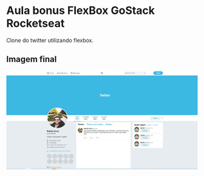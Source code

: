 # Aula bonus FlexBox GoStack Rocketseat

Clone do twitter utilizando flexbox.

## Imagem final

<img src="./.github/flexbox.jpg" />